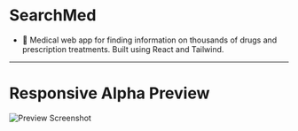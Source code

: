 # SearchMed

- 💊 Medical web app for finding information on thousands of drugs and prescription treatments. Built using React and Tailwind.

-----------------------------------

# Responsive Alpha Preview
![Preview Screenshot](https://files.catbox.moe/6vg8i2.png)
